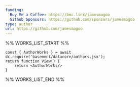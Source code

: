 ```yaml
---
funding:
  Buy Me a Coffee: https://bmc.link/jamesmagoo
  Github Sponsors: https://github.com/sponsors/jamesmagoo
type: author
url: https://github.com/jamesmagoo
---
```



%% WORKS_LIST_START %%

```datacorejsx
const { AuthorWorks } = await dc.require('basement/datacore/authors.jsx');
return function View() {
    return <AuthorWorks/>
}
```
%% WORKS_LIST_END %%